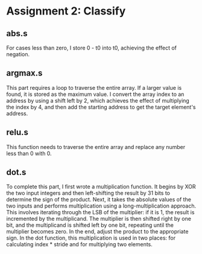 # Assignment 2: Classify
## abs.s
For cases less than zero, I store 0 - t0 into t0, achieving the effect of negation.
## argmax.s
This part requires a loop to traverse the entire array. If a larger value is found, it is stored as the maximum value. I convert the array index to an address by using a shift left by 2, which achieves the effect of multiplying the index by 4, and then add the starting address to get the target element's address.
## relu.s
This function needs to traverse the entire array and replace any number less than 0 with 0.
## dot.s
To complete this part, I first wrote a multiplication function. It begins by XOR the two input integers and then left-shifting the result by 31 bits to determine the sign of the product. Next, it takes the absolute values of the two inputs and performs multiplication using a long-multiplication approach. This involves iterating through the LSB of the multiplier: if it is 1, the result is incremented by the multiplicand. The multiplier is then shifted right by one bit, and the multiplicand is shifted left by one bit, repeating until the multiplier becomes zero. In the end, adjust the product to the appropriate sign. In the dot function, this multiplication is used in two places: for calculating index * stride and for multiplying two elements.
